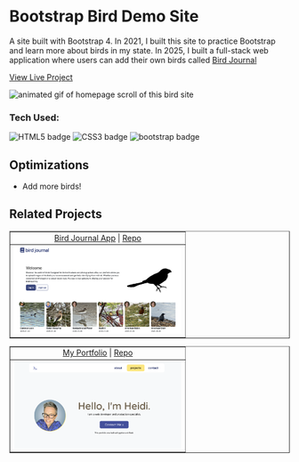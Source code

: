 # Bootstrap Bird Demo Site
A site built with Bootstrap 4. In 2021, I built this site to practice Bootstrap and learn more about birds in my state. In 2025, I built a full-stack web application where users can add their own birds called [Bird Journal](https://bird-journal.onrender.com/)

[View Live Project](https://heidifryzell.com/bird-site/)

<img src="./images/birdsite.gif" alt="animated gif of homepage scroll of this bird site" />

### Tech Used:
<img src="https://img.shields.io/badge/HTML-black?style=flat-square&logo=html5" alt="HTML5 badge" height="50"> <img src="https://img.shields.io/badge/CSS-black?style=flat-square&logo=css3" alt="CSS3 badge" height="50"> <img src="https://img.shields.io/badge/bootstrap-black?style=flat-square&logo=bootstrap" alt="bootstrap badge" height="50">

## Optimizations
- Add more birds!

## Related Projects

<table border="1">
  <tr>
    <td style="text-align: center;"><a href="https://bird-journal.onrender.com/">Bird Journal App</a> | <a href="https://github.com/heidi37/bird-journal">Repo</a></td>
  </tr>
  <tr>
    <td><a href="https://bird-journal.onrender.com/"><img width="300" src="https://github.com/heidi37/bird-journal/raw/main/public/images/screenshot.png" alt="screenshot of Bird Journal web application" /></a></td>
  </tr>
</table>

<table border="1">
  <tr>
    <td style="text-align: center;"><a href="https://heidifryzell.com">My Portfolio</a> | <a href="https://github.com/heidi37/my-python-portfolio">Repo</a></td>
  </tr>
  <tr>
    <td><a href="https://heidifryzell.com"><img width="300" src="https://raw.githubusercontent.com/heidi37/my-python-portfolio/main/static/images/screenshot.png" alt="screenshot of web development portfolio built with Python" /></a></td>
  </tr>
</table>
